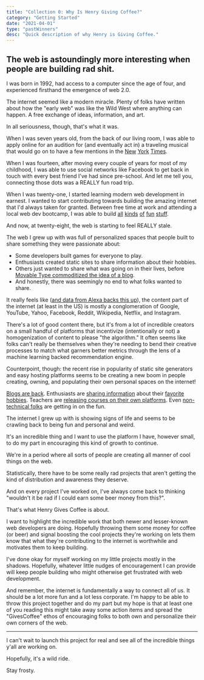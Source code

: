 ```yaml
---
title: "Collection 0: Why Is Henry Giving Coffee?"
category: "Getting Started"
date: "2021-04-01"
type: "pastWinners"
desc: "Quick description of why Henry is Giving Coffee."
---
```


## The web is astoundingly more interesting when people are building rad shit.

I was born in 1992, had access to a computer since the age of four, and experienced firsthand the emergence of web 2.0.

The internet seemed like a modern miracle. Plenty of folks have written about how the "early web" was like the Wild West where anything can happen. A free exchange of ideas, information, and art.

In all seriousness, though, that's what it was.

When I was seven years old, from the back of our living room, I was able to apply online for an audition for (and eventually act in) a traveling musical that would go on to have a few mentions in the [New](https://www.nytimes.com/2003/05/11/nyregion/jersey-children-let-them-entertain-you.html) [York](https://www.nytimes.com/2001/12/21/arts/family-fare.html) [Times](https://www.nytimes.com/2007/01/05/arts/05kids.html).

When I was fourteen, after moving every couple of years for most of my childhood, I was able to use social networks like Facebook to get back in touch with every best friend I've had since pre-school. And let me tell you, connecting those dots was a REALLY fun road trip.

When I was twenty-one, I started learning modern web development in earnest. I wanted to start contributing towards building the amazing internet that I'd always taken for granted. Between free time at work and attending a local web dev bootcamp, I was able to build [all](https://crashthebot.net/fantasy/public_html/) [kinds](https://crashthebot.net/hotonesdraftchallenge/) [of](https://desolate-harbor-88855.herokuapp.com/) [fun](https://crashthebot.net/droves/) [stuff](https://crashthebot.net/MacDaddy/ChallengeOne/).

And now, at twenty-eight, the web is starting to feel REALLY stale.

The web I grew up with was full of personalized spaces that people built to share something they were passionate about:

- Some developers built games for everyone to play.
- Enthusiasts created static sites to share information about their hobbies.
- Others just wanted to share what was going on in their lives, before [Movable Type commoditized the idea of a blog](https://stackingthebricks.com/how-blogs-broke-the-web/).
- And honestly, there was seemingly no end to what folks wanted to share.

It really feels like ([and data from Alexa backs this up](https://www.alexa.com/topsites/countries/US)), the content part of the internet (at least in the US) is mostly a conglomeration of Google, YouTube, Yahoo, Facebook, Reddit, Wikipedia, Netflix, and Instagram.

There's a lot of good content there, but it's from a lot of incredible creators on a small handful of platforms that incentivize (intentionally or not) a homogenization of content to please "the algorithm." It often seems like folks can't really be themselves when they're needing to bend their creative processes to match what garners better metrics through the lens of a machine learning backed recommendation engine.

Counterpoint, though: the recent rise in popularity of static site generators and easy hosting platforms seems to be creating a new boom in people creating, owning, and populating their own personal spaces on the internet!

[Blogs are back](https://thesephist.com/). Enthusiasts are [sharing information](https://frontend.horse/) about their [favorite hobbies](https://wesbos.com/). Teachers are [releasing courses on their own platforms](https://woodworkingformeremortals.com/). Even [non-technical folks](https://www.alexschmidty.com/) are getting in on the fun.

The internet I grew up with is showing signs of life and seems to be crawling back to being fun and personal and weird.

It's an incredible thing and I want to use the platform I have, however small, to do my part in encouraging this kind of growth to continue.

We're in a period where all sorts of people are creating all manner of cool things on the web. 

Statistically, there have to be some really rad projects that aren't getting the kind of distribution and awareness they deserve.

And on every project I've worked on, I've always come back to thinking "wouldn't it be rad if I could earn some beer money from this?".

That's what Henry Gives Coffee is about.

I want to highlight the incredible work that both newer and lesser-known web developers are doing. Hopefully throwing them some money for coffee (or beer) and signal boosting the cool projects they're working on lets them know that what they're contributing to the internet is worthwhile and motivates them to keep building.

I've done okay for myself working on my little projects mostly in the shadows. Hopefully, whatever little nudges of encouragement I can provide will keep people building who might otherwise get frustrated with web development.

And remember, the internet is fundamentally a way to connect all of us. It should be a lot more fun and a lot less corporate. I'm happy to be able to throw this project together and do my part but my hope is that at least one of you reading this might take away some action items and spread the "GivesCoffee" ethos of encouraging folks to both own and personalize their own corners of the web.

---

I can't wait to launch this project for real and see all of the incredible things y'all are working on.

Hopefully, it's a wild ride.

Stay frosty.
